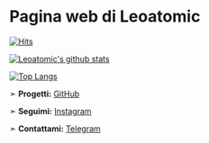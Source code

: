 # Pagina web di Leoatomic

[![Hits](https://hits.seeyoufarm.com/api/count/incr/badge.svg?url=https%3A%2F%2Fgithub.com%2Fgjbae1212%2Fhit-counter&count_bg=%23000000&title_bg=%23000000&icon=battle-dot-net.svg&icon_color=%23FF0000&title=Hits&edge_flat=false)](https://github.com/leoatomic)


[![Leoatomic's github stats](https://github-readme-stats.vercel.app/api?username=leoatomic&show_icons=true&theme=black&count_private=true)](https://github.com/leoatomic)

[![Top Langs](https://github-readme-stats.vercel.app/api/top-langs/?username=leoatomic&layout=compact&theme=black)](https://github.com/leoatomic)

➣   **Progetti:** [GitHub](https://github.com/Leoatomic)[](https://github.com/Leoatomic)

➣   **Seguimi:** [Instagram](https://www.instagram.com/Leoatomic)[](https://www.instagram.com/Leoatomic)

➣   **Contattami:** [Telegram](http://t.me/leoatomic)[](https://t.me/Leoatomic)
